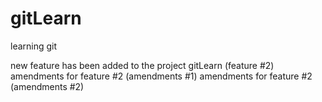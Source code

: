 # gitLearn
learning git

new feature has been added to the project gitLearn (feature #2)
amendments for feature #2 (amendments #1)
amendments for feature #2 (amendments #2)

